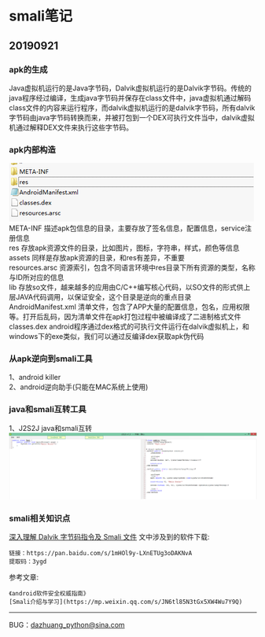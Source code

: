 # smali笔记
## 20190921
### apk的生成
Java虚拟机运行的是Java字节码，Dalvik虚拟机运行的是Dalvik字节码。传统的java程序经过编译，生成java字节码并保存在class文件中，java虚拟机通过解码class文件的内容来运行程序，而dalvik虚拟机运行的是dalvik字节码，所有dalvik字节码由java字节码转换而来，并被打包到一个DEX可执行文件当中，dalvik虚拟机通过解释DEX文件来执行这些字节码。
### apk内部构造
![apk经过压缩文件解压](image/1_apk_pwd.png)  
META-INF  描述apk包信息的目录，主要存放了签名信息，配置信息，service注册信息  
res       存放apk资源文件的目录，比如图片，图标，字符串，样式，颜色等信息  
assets    同样是存放apk资源的目录，和res有差异，不重要  
resources.arsc  资源索引，包含不同语言环境中res目录下所有资源的类型，名称与ID所对应的信息  
lib   存放so文件，越来越多的应用由C/C++编写核心代码，以SO文件的形式供上层JAVA代码调用，以保证安全，这个目录是逆向的重点目录  
AndroidManifest.xml   清单文件，包含了APP大量的配置信息，包名，应用权限等。打开后乱码，因为清单文件在apk打包过程中被编译成了二进制格式文件  
classes.dex   android程序通过dex格式的可执行文件运行在dalvik虚拟机上，和windows下的exe类似，我们可以通过反编译dex获取apk伪代码  
### 从apk逆向到smali工具
1、android killer  
2、android逆向助手(只能在MAC系统上使用)  
### java和smali互转工具
1、J2S2J  java和smali互转  
![java和smali互转](image/java2smali.png)  
### smali相关知识点
[深入理解 Dalvik 字节码指令及 Smali 文件](https://juejin.im/entry/579ef6e37db2a2005a6350d8)
文中涉及到的软件下载:  
```text
链接：https://pan.baidu.com/s/1mHOl9y-LXnETUg3oDAKNvA 
提取码：3ygd
```
参考文章:
```text
《android软件安全权威指南》  
[Smali介绍与学习](https://mp.weixin.qq.com/s/JN6tl85N3tGx5XW4Wu7Y9Q)
```
***
BUG：dazhuang_python@sina.com